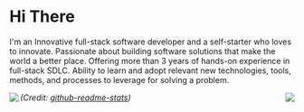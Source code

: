 # Hi There

I'm an Innovative full-stack software developer and a self-starter who loves to innovate. Passionate about building software solutions that make the world a better place. Offering more than 3 years of hands-on experience in full-stack SDLC. Ability to learn and adopt relevant new technologies, tools, methods, and processes to leverage for solving a problem.

<img align="left" src="https://github-readme-stats.vercel.app/api?username=abhinav098&show_icons=true&theme=gruvbox" />

<img align="right" src="https://github-readme-stats.vercel.app/api/top-langs/?username=abhinav098&layout=compact&theme=gruvbox&langs_count=8" />

*(Credit: [github-readme-stats](https://github.com/anuraghazra/github-readme-stats))*
